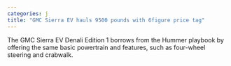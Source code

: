 ```yaml
---
categories: j
title: "GMC Sierra EV hauls 9500 pounds with 6figure price tag"
---
```

The GMC Sierra EV Denali Edition 1 borrows from the Hummer playbook by offering the same basic powertrain and features, such as four-wheel steering and crabwalk.